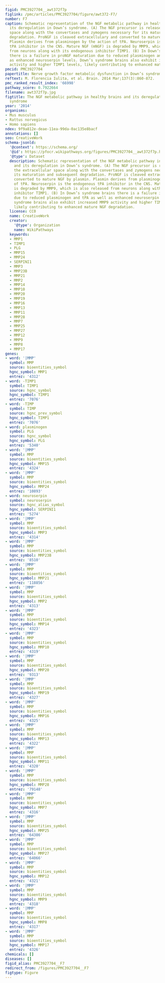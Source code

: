 ```yaml
---
figid: PMC3927704__awt372f7p
figlink: /pmc/articles/PMC3927704/figure/awt372-F7/
number: F7
caption: Schematic representation of the NGF metabolic pathway in healthy brains and
  its deregulation in Down’s syndrome. (A) The NGF precursor is released to the extracellular
  space along with the convertases and zymogens necessary for its maturation and subsequent
  degradation. ProNGF is cleaved extracellulary and converted to mature NGF by plasmin.
  Plasmin derives from plasminogen by the action of tPA. Neuroserpin is the endogenous
  tPA inhibitor in the CNS. Mature NGF (mNGF) is degraded by MMP9, which is also released
  from neurons along with its endogenous inhibitor TIMP1. (B) In Down’s syndrome brains
  there is a failure in proNGF maturation due to reduced plasminogen and tPA as well
  as enhanced neuroserpin levels. Down’s syndrome brains also exhibit increased MMP9
  activity and higher TIMP1 levels, likely contributing to enhanced mature NGF degradation.
pmcid: PMC3927704
papertitle: Nerve growth factor metabolic dysfunction in Down’s syndrome brains.
reftext: M. Florencia Iulita, et al. Brain. 2014 Mar;137(3):860-872.
pmc_ranked_result_index: '66998'
pathway_score: 0.7922664
filename: awt372f7p.jpg
figtitle: The NGF metabolic pathway in healthy brains and its deregulation in Down’s
  syndrome
year: '2014'
organisms:
- Mus musculus
- Rattus norvegicus
- Homo sapiens
ndex: 9f9a812e-deae-11ea-99da-0ac135e8bacf
annotations: []
seo: CreativeWork
schema-jsonld:
  '@context': https://schema.org/
  '@id': https://pfocr.wikipathways.org/figures/PMC3927704__awt372f7p.html
  '@type': Dataset
  description: Schematic representation of the NGF metabolic pathway in healthy brains
    and its deregulation in Down’s syndrome. (A) The NGF precursor is released to
    the extracellular space along with the convertases and zymogens necessary for
    its maturation and subsequent degradation. ProNGF is cleaved extracellulary and
    converted to mature NGF by plasmin. Plasmin derives from plasminogen by the action
    of tPA. Neuroserpin is the endogenous tPA inhibitor in the CNS. Mature NGF (mNGF)
    is degraded by MMP9, which is also released from neurons along with its endogenous
    inhibitor TIMP1. (B) In Down’s syndrome brains there is a failure in proNGF maturation
    due to reduced plasminogen and tPA as well as enhanced neuroserpin levels. Down’s
    syndrome brains also exhibit increased MMP9 activity and higher TIMP1 levels,
    likely contributing to enhanced mature NGF degradation.
  license: CC0
  name: CreativeWork
  creator:
    '@type': Organization
    name: WikiPathways
  keywords:
  - MMP1
  - TIMP1
  - PLG
  - MMP15
  - MMP24
  - SERPINI1
  - MMP3
  - MMP23B
  - MMP21
  - MMP2
  - MMP14
  - MMP10
  - MMP20
  - MMP19
  - MMP16
  - MMP13
  - MMP11
  - MMP28
  - MMP7
  - MMP25
  - MMP27
  - MMP12
  - MMP9
  - MMP8
  - MMP17
genes:
- word: '|MMP'
  symbol: MMP
  source: bioentities_symbol
  hgnc_symbol: MMP1
  entrez: '4312'
- word: -TIMP1
  symbol: TIMP1
  source: hgnc_symbol
  hgnc_symbol: TIMP1
  entrez: '7076'
- word: -TIMP
  symbol: TIMP
  source: hgnc_prev_symbol
  hgnc_symbol: TIMP1
  entrez: '7076'
- word: plasminogen
  symbol: PLG
  source: hgnc_symbol
  hgnc_symbol: PLG
  entrez: '5340'
- word: '|MMP'
  symbol: MMP
  source: bioentities_symbol
  hgnc_symbol: MMP15
  entrez: '4324'
- word: '|MMP'
  symbol: MMP
  source: bioentities_symbol
  hgnc_symbol: MMP24
  entrez: '10893'
- word: neuroserpin
  symbol: neuroserpin
  source: hgnc_alias_symbol
  hgnc_symbol: SERPINI1
  entrez: '5274'
- word: '|MMP'
  symbol: MMP
  source: bioentities_symbol
  hgnc_symbol: MMP3
  entrez: '4314'
- word: '|MMP'
  symbol: MMP
  source: bioentities_symbol
  hgnc_symbol: MMP23B
  entrez: '8510'
- word: '|MMP'
  symbol: MMP
  source: bioentities_symbol
  hgnc_symbol: MMP21
  entrez: '118856'
- word: '|MMP'
  symbol: MMP
  source: bioentities_symbol
  hgnc_symbol: MMP2
  entrez: '4313'
- word: '|MMP'
  symbol: MMP
  source: bioentities_symbol
  hgnc_symbol: MMP14
  entrez: '4323'
- word: '|MMP'
  symbol: MMP
  source: bioentities_symbol
  hgnc_symbol: MMP10
  entrez: '4319'
- word: '|MMP'
  symbol: MMP
  source: bioentities_symbol
  hgnc_symbol: MMP20
  entrez: '9313'
- word: '|MMP'
  symbol: MMP
  source: bioentities_symbol
  hgnc_symbol: MMP19
  entrez: '4327'
- word: '|MMP'
  symbol: MMP
  source: bioentities_symbol
  hgnc_symbol: MMP16
  entrez: '4325'
- word: '|MMP'
  symbol: MMP
  source: bioentities_symbol
  hgnc_symbol: MMP13
  entrez: '4322'
- word: '|MMP'
  symbol: MMP
  source: bioentities_symbol
  hgnc_symbol: MMP11
  entrez: '4320'
- word: '|MMP'
  symbol: MMP
  source: bioentities_symbol
  hgnc_symbol: MMP28
  entrez: '79148'
- word: '|MMP'
  symbol: MMP
  source: bioentities_symbol
  hgnc_symbol: MMP7
  entrez: '4316'
- word: '|MMP'
  symbol: MMP
  source: bioentities_symbol
  hgnc_symbol: MMP25
  entrez: '64386'
- word: '|MMP'
  symbol: MMP
  source: bioentities_symbol
  hgnc_symbol: MMP27
  entrez: '64066'
- word: '|MMP'
  symbol: MMP
  source: bioentities_symbol
  hgnc_symbol: MMP12
  entrez: '4321'
- word: '|MMP'
  symbol: MMP
  source: bioentities_symbol
  hgnc_symbol: MMP9
  entrez: '4318'
- word: '|MMP'
  symbol: MMP
  source: bioentities_symbol
  hgnc_symbol: MMP8
  entrez: '4317'
- word: '|MMP'
  symbol: MMP
  source: bioentities_symbol
  hgnc_symbol: MMP17
  entrez: '4326'
chemicals: []
diseases: []
figid_alias: PMC3927704__F7
redirect_from: /figures/PMC3927704__F7
figtype: Figure
---
```

